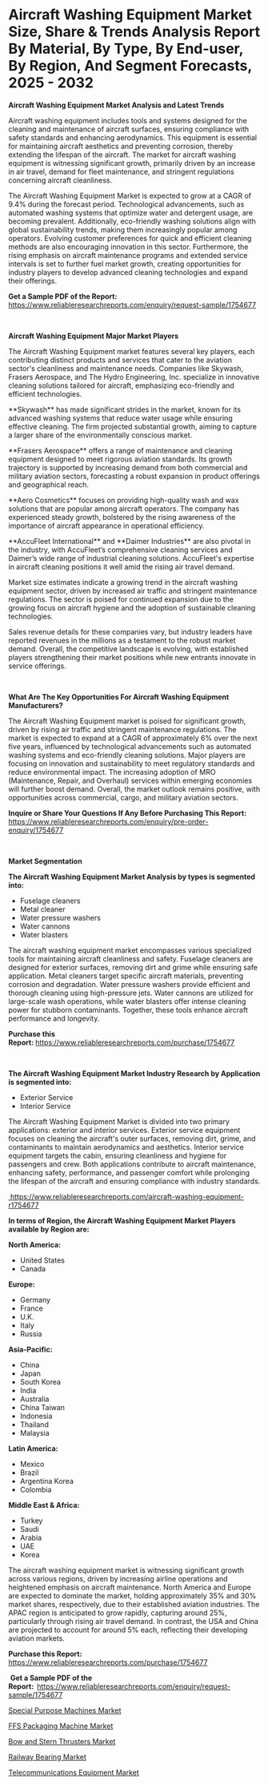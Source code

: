 <p><h1>Aircraft Washing Equipment Market Size, Share & Trends Analysis Report By Material, By Type, By End-user, By Region, And Segment Forecasts, 2025 - 2032</h1></p><p><strong>Aircraft Washing Equipment Market Analysis and Latest Trends</strong></p>
<p><p>Aircraft washing equipment includes tools and systems designed for the cleaning and maintenance of aircraft surfaces, ensuring compliance with safety standards and enhancing aerodynamics. This equipment is essential for maintaining aircraft aesthetics and preventing corrosion, thereby extending the lifespan of the aircraft. The market for aircraft washing equipment is witnessing significant growth, primarily driven by an increase in air travel, demand for fleet maintenance, and stringent regulations concerning aircraft cleanliness.</p><p>The Aircraft Washing Equipment Market is expected to grow at a CAGR of 9.4% during the forecast period. Technological advancements, such as automated washing systems that optimize water and detergent usage, are becoming prevalent. Additionally, eco-friendly washing solutions align with global sustainability trends, making them increasingly popular among operators. Evolving customer preferences for quick and efficient cleaning methods are also encouraging innovation in this sector. Furthermore, the rising emphasis on aircraft maintenance programs and extended service intervals is set to further fuel market growth, creating opportunities for industry players to develop advanced cleaning technologies and expand their offerings.</p></p>
<p><strong>Get a Sample PDF of the Report:&nbsp;</strong> <a href="https://www.reliableresearchreports.com/enquiry/request-sample/1754677?utm_campaign=34&utm_medium=2&utm_source=Github&utm_content=ia&utm_term=10042025&utm_id=aircraft-washing-equipment">https://www.reliableresearchreports.com/enquiry/request-sample/1754677</a></p>
<p>&nbsp;</p>
<p><strong>Aircraft Washing Equipment Major Market Players</strong></p>
<p><p>The Aircraft Washing Equipment market features several key players, each contributing distinct products and services that cater to the aviation sector's cleanliness and maintenance needs. Companies like Skywash, Frasers Aerospace, and The Hydro Engineering, Inc. specialize in innovative cleaning solutions tailored for aircraft, emphasizing eco-friendly and efficient technologies.</p><p>**Skywash** has made significant strides in the market, known for its advanced washing systems that reduce water usage while ensuring effective cleaning. The firm projected substantial growth, aiming to capture a larger share of the environmentally conscious market.</p><p>**Frasers Aerospace** offers a range of maintenance and cleaning equipment designed to meet rigorous aviation standards. Its growth trajectory is supported by increasing demand from both commercial and military aviation sectors, forecasting a robust expansion in product offerings and geographical reach.</p><p>**Aero Cosmetics** focuses on providing high-quality wash and wax solutions that are popular among aircraft operators. The company has experienced steady growth, bolstered by the rising awareness of the importance of aircraft appearance in operational efficiency.</p><p>**AccuFleet International** and **Daimer Industries** are also pivotal in the industry, with AccuFleet’s comprehensive cleaning services and Daimer’s wide range of industrial cleaning solutions. AccuFleet's expertise in aircraft cleaning positions it well amid the rising air travel demand.</p><p>Market size estimates indicate a growing trend in the aircraft washing equipment sector, driven by increased air traffic and stringent maintenance regulations. The sector is poised for continued expansion due to the growing focus on aircraft hygiene and the adoption of sustainable cleaning technologies.</p><p>Sales revenue details for these companies vary, but industry leaders have reported revenues in the millions as a testament to the robust market demand. Overall, the competitive landscape is evolving, with established players strengthening their market positions while new entrants innovate in service offerings.</p></p>
<p>&nbsp;</p>
<p><strong>What Are The Key Opportunities For Aircraft Washing Equipment Manufacturers?</strong></p>
<p><p>The Aircraft Washing Equipment market is poised for significant growth, driven by rising air traffic and stringent maintenance regulations. The market is expected to expand at a CAGR of approximately 6% over the next five years, influenced by technological advancements such as automated washing systems and eco-friendly cleaning solutions. Major players are focusing on innovation and sustainability to meet regulatory standards and reduce environmental impact. The increasing adoption of MRO (Maintenance, Repair, and Overhaul) services within emerging economies will further boost demand. Overall, the market outlook remains positive, with opportunities across commercial, cargo, and military aviation sectors.</p></p>
<p><strong>Inquire or Share Your Questions If Any Before Purchasing This Report:</strong> <a href="https://www.reliableresearchreports.com/enquiry/pre-order-enquiry/1754677?utm_campaign=34&utm_medium=2&utm_source=Github&utm_content=ia&utm_term=10042025&utm_id=aircraft-washing-equipment">https://www.reliableresearchreports.com/enquiry/pre-order-enquiry/1754677</a></p>
<p>&nbsp;</p>
<p><strong>Market Segmentation</strong></p>
<p><strong>The Aircraft Washing Equipment Market Analysis by types is segmented into:</strong></p>
<p><ul><li>Fuselage cleaners</li><li>Metal cleaner</li><li>Water pressure washers</li><li>Water cannons</li><li>Water blasters</li></ul></p>
<p><p>The aircraft washing equipment market encompasses various specialized tools for maintaining aircraft cleanliness and safety. Fuselage cleaners are designed for exterior surfaces, removing dirt and grime while ensuring safe application. Metal cleaners target specific aircraft materials, preventing corrosion and degradation. Water pressure washers provide efficient and thorough cleaning using high-pressure jets. Water cannons are utilized for large-scale wash operations, while water blasters offer intense cleaning power for stubborn contaminants. Together, these tools enhance aircraft performance and longevity.</p></p>
<p><strong>Purchase this Report:&nbsp;</strong><a href="https://www.reliableresearchreports.com/purchase/1754677?utm_campaign=34&utm_medium=2&utm_source=Github&utm_content=ia&utm_term=10042025&utm_id=aircraft-washing-equipment">https://www.reliableresearchreports.com/purchase/1754677</a></p>
<p>&nbsp;</p>
<p><strong>The Aircraft Washing Equipment Market Industry Research by Application is segmented into:</strong></p>
<p><ul><li>Exterior Service</li><li>Interior Service</li></ul></p>
<p><p>The Aircraft Washing Equipment Market is divided into two primary applications: exterior and interior services. Exterior service equipment focuses on cleaning the aircraft's outer surfaces, removing dirt, grime, and contaminants to maintain aerodynamics and aesthetics. Interior service equipment targets the cabin, ensuring cleanliness and hygiene for passengers and crew. Both applications contribute to aircraft maintenance, enhancing safety, performance, and passenger comfort while prolonging the lifespan of the aircraft and ensuring compliance with industry standards.</p></p>
<p><a href="https://www.reliableresearchreports.com/aircraft-washing-equipment-r1754677?utm_campaign=34&utm_medium=2&utm_source=Github&utm_content=ia&utm_term=10042025&utm_id=aircraft-washing-equipment">&nbsp;https://www.reliableresearchreports.com/aircraft-washing-equipment-r1754677</a></p>
<p><strong>In terms of Region, the Aircraft Washing Equipment Market Players available by Region are:</strong></p>
<p>
    <p> <strong> North America: </strong>
        <ul>
            <li>United States</li>
            <li>Canada</li>
        </ul>
        </p> 
    <p> <strong> Europe: </strong>
        <ul>
            <li>Germany</li>
            <li>France</li>
            <li>U.K.</li>
            <li>Italy</li>
            <li>Russia</li>
        </ul>
        </p> 
    <p> <strong> Asia-Pacific: </strong>
        <ul>
            <li>China</li>
            <li>Japan</li>
            <li>South Korea</li>
            <li>India</li>
            <li>Australia</li>
            <li>China Taiwan</li>
            <li>Indonesia</li>
            <li>Thailand</li>
            <li>Malaysia</li>
        </ul>
        </p> 
    <p> <strong> Latin America: </strong>
        <ul>
            <li>Mexico</li>
            <li>Brazil</li>
            <li>Argentina Korea</li>
            <li>Colombia</li>
        </ul>
        </p> 
    <p> <strong> Middle East & Africa: </strong>
        <ul>
            <li>Turkey</li>
            <li>Saudi</li>
            <li>Arabia</li>
            <li>UAE</li>
            <li>Korea</li>
        </ul>
    </p>
    </p>
<p><p>The aircraft washing equipment market is witnessing significant growth across various regions, driven by increasing airline operations and heightened emphasis on aircraft maintenance. North America and Europe are expected to dominate the market, holding approximately 35% and 30% market shares, respectively, due to their established aviation industries. The APAC region is anticipated to grow rapidly, capturing around 25%, particularly through rising air travel demand. In contrast, the USA and China are projected to account for around 5% each, reflecting their developing aviation markets.</p></p>
<p><strong>Purchase this Report: </strong><a href="https://www.reliableresearchreports.com/purchase/1754677?utm_campaign=34&utm_medium=2&utm_source=Github&utm_content=ia&utm_term=10042025&utm_id=aircraft-washing-equipment">https://www.reliableresearchreports.com/purchase/1754677</a></p>
<p>&nbsp;<strong>Get a Sample PDF of the Report:&nbsp;&nbsp;</strong><a href="https://www.reliableresearchreports.com/enquiry/request-sample/1754677?utm_campaign=34&utm_medium=2&utm_source=Github&utm_content=ia&utm_term=10042025&utm_id=aircraft-washing-equipment">https://www.reliableresearchreports.com/enquiry/request-sample/1754677</a></p>
<p><strong></strong></p>
<p><p><a href="https://github.com/linnuripat/Market-Research-Report-List-1/blob/main/special-purpose-machines-market.md?utm_campaign=34&utm_medium=2&utm_source=Github&utm_content=ia&utm_term=10042025&utm_id=aircraft-washing-equipment">Special Purpose Machines Market</a></p><p><a href="https://github.com/romeoacuffap/Market-Research-Report-List-1/blob/main/ffs-packaging-machine-market.md?utm_campaign=34&utm_medium=2&utm_source=Github&utm_content=ia&utm_term=10042025&utm_id=aircraft-washing-equipment">FFS Packaging Machine Market</a></p><p><a href="https://github.com/kelttnandan9/Market-Research-Report-List-1/blob/main/bow-and-stern-thrusters-market.md?utm_campaign=34&utm_medium=2&utm_source=Github&utm_content=ia&utm_term=10042025&utm_id=aircraft-washing-equipment">Bow and Stern Thrusters Market</a></p><p><a href="https://github.com/borsiflorsfa/Market-Research-Report-List-1/blob/main/railway-bearing-market.md?utm_campaign=34&utm_medium=2&utm_source=Github&utm_content=ia&utm_term=10042025&utm_id=aircraft-washing-equipment">Railway Bearing Market</a></p><p><a href="https://github.com/larotnanonhx/Market-Research-Report-List-1/blob/main/telecommunications-equipment-market.md?utm_campaign=34&utm_medium=2&utm_source=Github&utm_content=ia&utm_term=10042025&utm_id=aircraft-washing-equipment">Telecommunications Equipment Market</a></p></p>